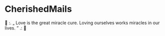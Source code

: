 # CherishedMails
💌 :. „ Love is the great miracle cure. Loving ourselves works miracles in our lives. ” .: 🌹
